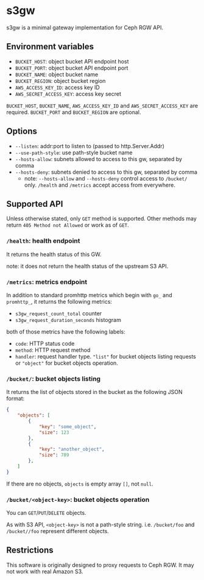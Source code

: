 s3gw
====

s3gw is a minimal gateway implementation for Ceph RGW API.

Environment variables
---------------------

- `BUCKET_HOST`: object bucket API endpoint host
- `BUCKET_PORT`: object bucket API endpoint port
- `BUCKET_NAME`: object bucket name
- `BUCKET_REGION`: object bucket region
- `AWS_ACCESS_KEY_ID`: access key ID
- `AWS_SECRET_ACCESS_KEY`: access key secret

`BUCKET_HOST`, `BUCKET_NAME`, `AWS_ACCESS_KEY_ID` and `AWS_SECRET_ACCESS_KEY` are required. `BUCKET_PORT` and `BUCKET_REGION` are optional.

Options
-------

- `--listen`: addr:port to listen to (passed to http.Server.Addr)
- `--use-path-style`: use path-style bucket name
- `--hosts-allow`: subnets allowed to access to this gw, separated by comma
- `--hosts-deny`: subnets denied to access to this gw, separated by comma
  - note: `--hosts-allow` and `--hosts-deny` control access to `/bucket/` only. `/health` and `/metrics` accept access from everywhere.

Supported API
-------------

Unless otherwise stated, only `GET` method is supported. Other methods may return `405 Method not Allowed` or work as of `GET`.

### `/health`: health endpoint

It returns the health status of this GW.

note: it does not return the health status of the upstream S3 API.

### `/metrics`: metrics endpoint

In addition to standard promhttp metrics which begin with `go_` and `promhttp_`,  it returns the following metrics:

- `s3gw_request_count_total` counter
- `s3gw_request_duration_seconds` histogram

both of those metrics have the following labels:

- `code`: HTTP status code
- `method`: HTTP request method
- `handler`: request handler type. `"list"` for bucket objects listing requests or `"object"` for bucket objects operation.

### `/bucket/`: bucket objects listing

It returns the list of objects stored in the bucket as the following JSON format:

```json
{
    "objects": [
        {
            "key": "some_object",
            "size": 123
        },
        {
            "key": "another_object",
            "size": 789
        },
    ]
}
```

If there are no objects, `objects` is empty array `[]`, not `null`.

### `/bucket/<object-key>`: bucket objects operation

You can `GET`/`PUT`/`DELETE` objects.

As with S3 API, `<object-key>` is not a path-style string. i.e. `/bucket/foo` and `/bucket//foo` represent different objects.

Restrictions
------------

This software is originally designed to proxy requests to Ceph RGW. It may not work with real Amazon S3.

